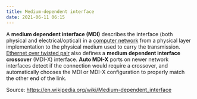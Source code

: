 ```yaml
---
title: Medium-dependent interface
date: 2021-06-11 06:15
---
```


A **medium dependent interface (MDI)** describes the interface (both physical
and electrical/optical) in a [computer network](2021-06-10--05-40-21Z--computer_network.md) 
from a physical layer implementation to the physical medium used to carry the
transmission. [Ethernet over twisted pair](2020-10-12--13-50-35Z--twisted_pair.md) 
also defines a **medium dependent interface crossover** (MDI-X) interface.
**Auto MDI-X** ports on newer network interfaces detect if the connection would
require a crossover, and automatically chooses the MDI or MDI-X configuration to
properly match the other end of the link.

Source: https://en.wikipedia.org/wiki/Medium-dependent_interface
